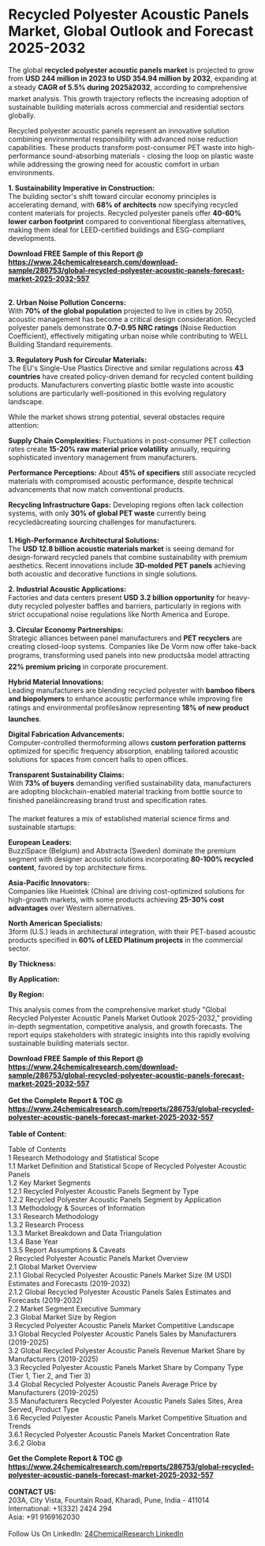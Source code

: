 <h1>Recycled Polyester Acoustic Panels Market, Global Outlook and Forecast 2025-2032</h1><p>The global <strong>recycled polyester acoustic panels market</strong> is projected to grow from <strong>USD 244 million in 2023 to USD 354.94 million by 2032</strong>, expanding at a steady <strong>CAGR of 5.5% during 2025â2032</strong>, according to comprehensive market analysis. This growth trajectory reflects the increasing adoption of sustainable building materials across commercial and residential sectors globally.</p><p>Recycled polyester acoustic panels represent an innovative solution combining environmental responsibility with advanced noise reduction capabilities. These products transform post-consumer PET waste into high-performance sound-absorbing materials - closing the loop on plastic waste while addressing the growing need for acoustic comfort in urban environments.</p><p><strong>1. Sustainability Imperative in Construction:</strong><br>
The building sector's shift toward circular economy principles is accelerating demand, with <strong>68% of architects</strong> now specifying recycled content materials for projects. Recycled polyester panels offer <strong>40-60% lower carbon footprint</strong> compared to conventional fiberglass alternatives, making them ideal for LEED-certified buildings and ESG-compliant developments.</p><div><b>Download FREE Sample of this Report @ 
            <a href="https://www.24chemicalresearch.com/download-sample/286753/global-recycled-polyester-acoustic-panels-forecast-market-2025-2032-557">
            https://www.24chemicalresearch.com/download-sample/286753/global-recycled-polyester-acoustic-panels-forecast-market-2025-2032-557</a></b></div><br><p><strong>2. Urban Noise Pollution Concerns:</strong><br>
With <strong>70% of the global population</strong> projected to live in cities by 2050, acoustic management has become a critical design consideration. Recycled polyester panels demonstrate <strong>0.7-0.95 NRC ratings</strong> (Noise Reduction Coefficient), effectively mitigating urban noise while contributing to WELL Building Standard requirements.</p><p><strong>3. Regulatory Push for Circular Materials:</strong><br>
The EU's Single-Use Plastics Directive and similar regulations across <strong>43 countries</strong> have created policy-driven demand for recycled content building products. Manufacturers converting plastic bottle waste into acoustic solutions are particularly well-positioned in this evolving regulatory landscape.</p><p>While the market shows strong potential, several obstacles require attention:</p><p><strong>Supply Chain Complexities:</strong> Fluctuations in post-consumer PET collection rates create <strong>15-20% raw material price volatility</strong> annually, requiring sophisticated inventory management from manufacturers.</p><p><strong>Performance Perceptions:</strong> About <strong>45% of specifiers</strong> still associate recycled materials with compromised acoustic performance, despite technical advancements that now match conventional products.</p><p><strong>Recycling Infrastructure Gaps:</strong> Developing regions often lack collection systems, with only <strong>30% of global PET waste</strong> currently being recycledâcreating sourcing challenges for manufacturers.</p><p><strong>1. High-Performance Architectural Solutions:</strong><br>
The <strong>USD 12.8 billion acoustic materials market</strong> is seeing demand for design-forward recycled panels that combine sustainability with premium aesthetics. Recent innovations include <strong>3D-molded PET panels</strong> achieving both acoustic and decorative functions in single solutions.</p><p><strong>2. Industrial Acoustic Applications:</strong><br>
Factories and data centers present <strong>USD 3.2 billion opportunity</strong> for heavy-duty recycled polyester baffles and barriers, particularly in regions with strict occupational noise regulations like North America and Europe.</p><p><strong>3. Circular Economy Partnerships:</strong><br>
Strategic alliances between panel manufacturers and <strong>PET recyclers</strong> are creating closed-loop systems. Companies like De Vorm now offer take-back programs, transforming used panels into new productsâa model attracting <strong>22% premium pricing</strong> in corporate procurement.</p><p><strong>Hybrid Material Innovations:</strong><br>
	Leading manufacturers are blending recycled polyester with <strong>bamboo fibers and biopolymers</strong> to enhance acoustic performance while improving fire ratings and environmental profilesânow representing <strong>18% of new product launches</strong>.</p><p><strong>Digital Fabrication Advancements:</strong><br>
	Computer-controlled thermoforming allows <strong>custom perforation patterns</strong> optimized for specific frequency absorption, enabling tailored acoustic solutions for spaces from concert halls to open offices.</p><p><strong>Transparent Sustainability Claims:</strong><br>
	With <strong>73% of buyers</strong> demanding verified sustainability data, manufacturers are adopting blockchain-enabled material tracking from bottle source to finished panelâincreasing brand trust and specification rates.</p><p>The market features a mix of established material science firms and sustainable startups:</p><p><strong>European Leaders:</strong> <br>
	BuzziSpace (Belgium) and Abstracta (Sweden) dominate the premium segment with designer acoustic solutions incorporating <strong>80-100% recycled content</strong>, favored by top architecture firms.</p><p><strong>Asia-Pacific Innovators:</strong><br>
	Companies like Hueintek (China) are driving cost-optimized solutions for high-growth markets, with some products achieving <strong>25-30% cost advantages</strong> over Western alternatives.</p><p><strong>North American Specialists:</strong><br>
	3form (U.S.) leads in architectural integration, with their PET-based acoustic products specified in <strong>60% of LEED Platinum projects</strong> in the commercial sector.</p><p><strong>By Thickness:</strong></p><p><strong>By Application:</strong></p><p><strong>By Region:</strong></p><p>This analysis comes from the comprehensive market study "Global Recycled Polyester Acoustic Panels Market Outlook 2025-2032," providing in-depth segmentation, competitive analysis, and growth forecasts. The report equips stakeholders with strategic insights into this rapidly evolving sustainable building materials sector.</p><div><b>Download FREE Sample of this Report @ 
            <a href="https://www.24chemicalresearch.com/download-sample/286753/global-recycled-polyester-acoustic-panels-forecast-market-2025-2032-557">
            https://www.24chemicalresearch.com/download-sample/286753/global-recycled-polyester-acoustic-panels-forecast-market-2025-2032-557</a></b></div><br><div><b>Get the Complete Report & TOC @ 
            <a href="https://www.24chemicalresearch.com/reports/286753/global-recycled-polyester-acoustic-panels-forecast-market-2025-2032-557">
            https://www.24chemicalresearch.com/reports/286753/global-recycled-polyester-acoustic-panels-forecast-market-2025-2032-557</a></b></div><br>
            <b>Table of Content:</b><p>Table of Contents<br />
1 Research Methodology and Statistical Scope<br />
1.1 Market Definition and Statistical Scope of Recycled Polyester Acoustic Panels<br />
1.2 Key Market Segments<br />
1.2.1 Recycled Polyester Acoustic Panels Segment by Type<br />
1.2.2 Recycled Polyester Acoustic Panels Segment by Application<br />
1.3 Methodology & Sources of Information<br />
1.3.1 Research Methodology<br />
1.3.2 Research Process<br />
1.3.3 Market Breakdown and Data Triangulation<br />
1.3.4 Base Year<br />
1.3.5 Report Assumptions & Caveats<br />
2 Recycled Polyester Acoustic Panels Market Overview<br />
2.1 Global Market Overview<br />
2.1.1 Global Recycled Polyester Acoustic Panels Market Size (M USD) Estimates and Forecasts (2019-2032)<br />
2.1.2 Global Recycled Polyester Acoustic Panels Sales Estimates and Forecasts (2019-2032)<br />
2.2 Market Segment Executive Summary<br />
2.3 Global Market Size by Region<br />
3 Recycled Polyester Acoustic Panels Market Competitive Landscape<br />
3.1 Global Recycled Polyester Acoustic Panels Sales by Manufacturers (2019-2025)<br />
3.2 Global Recycled Polyester Acoustic Panels Revenue Market Share by Manufacturers (2019-2025)<br />
3.3 Recycled Polyester Acoustic Panels Market Share by Company Type (Tier 1, Tier 2, and Tier 3)<br />
3.4 Global Recycled Polyester Acoustic Panels Average Price by Manufacturers (2019-2025)<br />
3.5 Manufacturers Recycled Polyester Acoustic Panels Sales Sites, Area Served, Product Type<br />
3.6 Recycled Polyester Acoustic Panels Market Competitive Situation and Trends<br />
3.6.1 Recycled Polyester Acoustic Panels Market Concentration Rate<br />
3.6.2 Globa</p><div><b>Get the Complete Report & TOC @ 
            <a href="https://www.24chemicalresearch.com/reports/286753/global-recycled-polyester-acoustic-panels-forecast-market-2025-2032-557">
            https://www.24chemicalresearch.com/reports/286753/global-recycled-polyester-acoustic-panels-forecast-market-2025-2032-557</a></b></div><br><b>CONTACT US:</b><br>
            203A, City Vista, Fountain Road, Kharadi, Pune, India - 411014<br>
            International: +1(332) 2424 294<br>
            Asia: +91 9169162030 <br><br>
            Follow Us On LinkedIn: <a href="https://www.linkedin.com/company/24chemicalresearch/">24ChemicalResearch LinkedIn</a>